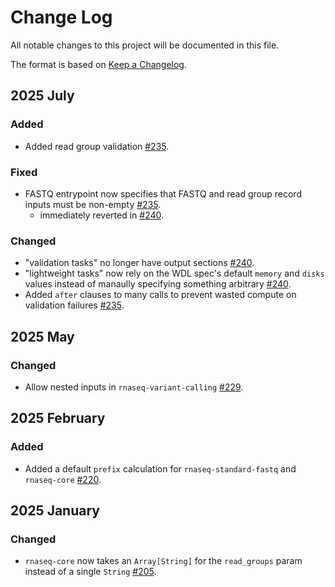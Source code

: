 # Change Log

All notable changes to this project will be documented in this file.
 
The format is based on [Keep a Changelog](http://keepachangelog.com/).

## 2025 July

### Added

- Added read group validation [#235](https://github.com/stjudecloud/workflows/pull/235).

### Fixed

- FASTQ entrypoint now specifies that FASTQ and read group record inputs must be non-empty [#235](https://github.com/stjudecloud/workflows/pull/235).
    - immediately reverted in [#240](https://github.com/stjudecloud/workflows/pull/240).

### Changed

- "validation tasks" no longer have output sections [#240](https://github.com/stjudecloud/workflows/pull/240).
- "lightweight tasks" now rely on the WDL spec's default `memory` and `disks` values instead of manaully specifying something arbitrary [#240](https://github.com/stjudecloud/workflows/pull/240).
- Added `after` clauses to many calls to prevent wasted compute on validation failures [#235](https://github.com/stjudecloud/workflows/pull/235).

## 2025 May

### Changed

- Allow nested inputs in `rnaseq-variant-calling` [#229](https://github.com/stjudecloud/workflows/pull/229).

## 2025 February

### Added

- Added a default `prefix` calculation for `rnaseq-standard-fastq` and `rnaseq-core` [#220](https://github.com/stjudecloud/workflows/pull/220).
 
## 2025 January

### Changed

- `rnaseq-core` now takes an `Array[String]` for the `read_groups` param instead of a single `String` [#205](https://github.com/stjudecloud/workflows/pull/205).
